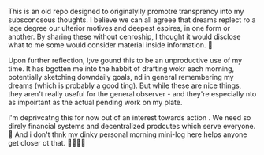 This is an old repo designed to originalylly promotre transprency into my subsconcsous thoughts. I believe we can all agreee that dreams replect ro a lage degree our ulterior motives and deepest espires, in one form or another. By sharing these without cenroship, I thought it would disclose what to me some would consider material inside information. 💜

Upon further reflection, I;ve gound this to be an unproductive use of my time. It has bgotten me into the habbit of drafting wokr each morning, potentially sketching downdaily goals, nd in general remembering my dreams (which is probably a good ting). But while these are nice things, they aren't really useful for the general observer - and they're especially nto as impoirtant as the actual pending work on my plate.

I'm deprivcatng this for now out of an interest towards action . We need so direly financial systems and decentralized prodcutes which serve everyone. 🌌 And i don't thnk my dinky personal morning mini-log here helps anyone get closer ot that. 🫱🏼‍🫲🏽
